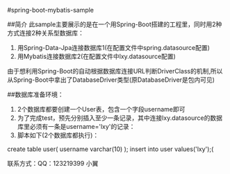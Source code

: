 #spring-boot-mybatis-sample

##简介
此sample主要展示的是在一个用Spring-Boot搭建的工程里，同时用2种方式连接2种关系型数据库：
1. 用Spring-Data-Jpa连接数据库1(在配置文件中spring.datasource配置)
2. 用Mybatis连接数据库2(在配置文件中lxy.datasource配置)

由于想利用Spring-Boot的自动根据数据库连接URL判断DriverClass的机制,所以从Spring-Boot中拿出了DatabaseDriver类型(原DatabaseDriver是包内可见)

##数据库准备环境：
1. 2个数据库都要创建一个User表，包含一个字段username即可
2. 为了完成test，预先分别插入至少一条记录，其中连接lxy.datasource的数据库里必须有一条是username='lxy'的记录：
3. 脚本如下(2个数据库都执行)：

create table user(
	username varchar(10)
);
insert into user values('lxy');(

联系方式：QQ：123219399 小翼
